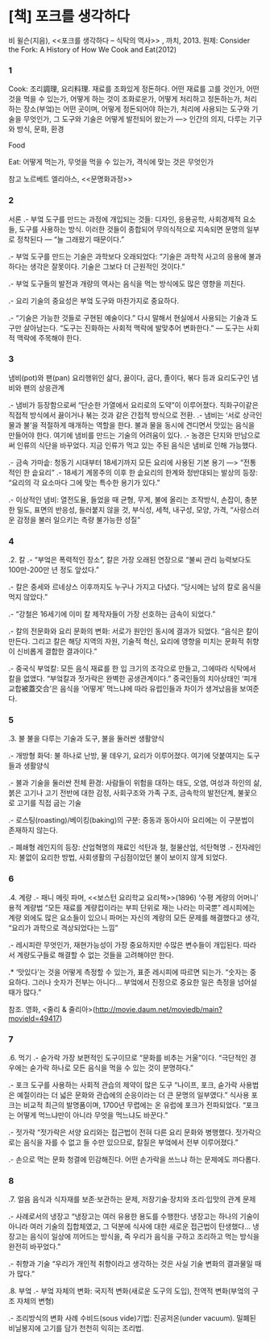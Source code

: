 # [책] 포크를 생각하다

비 윌슨(지음),  <<포크를 생각하다 – 식탁의 역사>> , 까치, 2013.
원제: Consider the Fork: A History of How We Cook and Eat(2012)


### 1

Cook: 조리調理, 요리料理. 재료를 조화있게 정돈하다. 어떤 재료를 고를 것인가, 어떤 것을 먹을 수 있는가, 어떻게 하는 것이 조화로운가, 어떻게 처리하고 정돈하는가, 처리하는 장소(부엌)는 어떤 곳이며, 어떻게 정돈되어야 하는가, 처리에 사용되는 도구와 기술을 무엇인가, 그 도구와 기술은 어떻게 발전되어 왔는가 —> 인간의 의지, 다루는 기구와 방식, 문화, 환경

Food

Eat: 어떻게 먹는가, 무엇을 먹을 수 있는가, 격식에 맞는 것은 무엇인가

참고
노르베트 엘리아스,  <<문명화과정>>


### 2

서론
.- 부엌 도구를 만드는 과정에 개입되는 것들: 디자인, 응용공학, 사회경제적 요소들, 도구를 사용하는 방식. 이러한 것들이 종합되어 무의식적으로 지속되면 문명의 일부로 정착된다 — “늘 그래왔기 때문이다.”

.- 부엌 도구를 만드는 기술은 과학보다 오래되었다: “기술은 과학적 사고의 응용에 불과하다는 생각은 잘못이다. 기술은 그보다 더 근원적인 것이다.”

.- 부엌 도구들의 발전과 개량의 역사는 음식을 먹는 방식에도 많은 영향을 끼친다.

.- 요리 기술의 중요성은 부엌 도구와 마찬가지로 중요하다.

.- “기술은 가능한 것들로 구현된 예술이다.” 다시 말해서 현실에서 사용되는 기술과 도구만 살아남는다. “도구는 진화하는 사회적 맥락에 발맞추어 변화한다.” — 도구는 사회적 맥락에 주목해야 한다.


### 3

냄비(pot)와 팬(pan)
요리행위인 삶다, 끓이다, 굽다, 졸이다, 볶다 등과 요리도구인 냄비와 팬의 상응관계

.- 냄비가 등장함으로써 “단순한 가열에서 요리로의 도약”이 이루어졌다. 직화구이같은 직접적 방식에서 끓이거나 볶는 것과 같은 간접적 방식으로 전환.
.- 냄비는 ‘서로 상극인 물과 불’을 적절하게 매개하는 역할을 한다. 불과 물을 동시에 견디면서 맛있는 음식을 만들어야 한다. 여기에 냄비를 만드는 기술의 어려움이 있다.
.- 농경은 단지와 만남으로써 인류의 식단을 바꾸었다. 지금 인류가 먹고 있는 주된 음식은 냄비로 인해 가능했다.

.- 금속 가마솥: 청동기 시대부터 18세기까지 모든 요리에 사용된 기본 용기 —> “전통적인 한 솥요리”
.- 18세기 계몽주의 이후 한 솥요리의 한계와 정반대되는 발상의 등장: “요리의 각 요소마다 그에 맞는 특수한 용기가 있다.”

.- 이상적인 냄비: 열전도율, 들었을 때 균형, 무게, 불에 올리는 조작방식, 손잡이, 충분한 밀도, 표면의 반응성, 들러붙지 않을 것, 부식성, 세척, 내구성, 모양, 가격, “사랑스러운 감정을 불러 일으키는 측량 불가능한 성질”


### 4

.2. 칼
.- “부엌은 폭력적인 장소”, 칼은 가장 오래된 연장으로 “불씨 관리 능력보다도 100만-200만 년 정도 앞섰다.”

.- 칼은 중세와 르네상스 이후까지도 누구나 가지고 다녔다. “당시에는 남의 칼로 음식을 먹지 않았다.”

.- “강철은 16세기에 이미 칼 제작자들이 가장 선호하는 금속이 되었다.”

.- 칼의 전문화와 요리 문화의 변화: 서로가 원인인 동시에 결과가 되었다.
“음식은 칼이 만든다. 그리고 칼은 해당 지역의 자원, 기술적 혁신, 요리에 영향을 미치는 문화적 취향이 신비롭게 결합한 결과이다.”

.- 중국식 부엌칼: 모든 음식 재료를 한 입 크기의 조각으로 만들고, 그에따라 식탁에서 칼을 없앴다. “부엌칼과 젓가락은 완벽한 공생관계이다.”
중국인들의 치아상태인 ‘피개교합被蓋交合’은 음식을 ‘어떻게’ 먹느냐에 따라 유럽인들과 차이가 생겨났음을 보여준다.


### 5

.3. 불
불을 다루는 기술과 도구, 불을 둘러싼 생활양식

.- 개방형 화덕: 불 하나로 난방, 물 데우기, 요리가 이루어졌다. 여기에 덧붙여지는 도구들과 생활양식

.- 불과 기술을 둘러싼 전체 환경: 사람들이 위험을 대하는 태도, 오염, 여성과 하인의 삶, 붉은 고기나 고기 전반에 대한 감정, 사회구조와 가족 구조, 금속학의 발전단계, 불꽃으로 고기를 직접 굽는 기술

.- 로스팅(roasting)/베이킹(baking)의 구분: 중동과 동아시아 요리에는 이 구분법이 존재하지 않는다.

.- 폐쇄형 레인지의 등장: 산업혁명의 재료인 석탄과 철, 철물산업, 석탄혁명
.- 전자레인지: 불없이 요리한 방법, 사회생활의 구심점이었던 불이 보이지 않게 되었다.


### 6

.4. 계량
.- 패니 메릿 파머, <<보스턴 요리학교 요리책>>(1896)
‘수평 계량의 어머니’ 용적 계량법
“모든 재료를 계량컵이라는 부피 단위로 재는 나라는 미국뿐”
레시피에는 계량 외에도 많은 요소들이 있으니 파머는 자신의 계량의 모든 문제를 해결했다고 생각, “요리가 과학으로 격상되었다는 느낌”

.- 레시피란 무엇인가, 재현가능성이 가장 중요하지만 수많은 변수들이 개입된다. 따라서 계량도구들로 해결할 수 없는 것들을 고려해야만 한다.

.* ‘맛있다’는 것을 어떻게 측정할 수 있는가, 표준 레시피에 따르면 되는가.
“숫자는 중요하다. 그러나 숫자가 전부는 아니다… 부엌에서 진정으로 중요한 일은 측정을 넘어설 때가 많다.”

참조.
영화, <줄리 & 줄리아>(http://movie.daum.net/moviedb/main?movieId=49417)


### 7

.6. 먹기
.- 숟가락
가장 보편적인 도구이므로 “문화를 비추는 거울”이다.
“극단적인 경우에는 숟가락 하나로 모든 음식을 먹을 수 있는 것이 분명하다.”

.- 포크
도구를 사용하는 사회적 관습의 제약이 많은 도구
“나이프, 포크, 숟가락 사용법은 예절이라는 더 넓은 문화와 관습에의 순응이라는 더 큰 문명의 일부였다.”
식사용 포크는 비교적 최근의 발명품이며, 1700년 무렵에는 온 유럽에 포크가 전파되었다.
“포크는 어떻게 먹느냐만이 아니라 무엇을 먹느냐도 바꾼다.”

.- 젓가락
“젓가락은 서양 요리와는 접근법이 전혀 다른 요리 문화와 병행했다. 젓가락으로는 음식을 자를 수 없고 들 수만 있으므로, 칼질은 부엌에서 전부 이루어졌다.”

.- 손으로 먹는 문화
청결에 민감해진다.
어떤 손가락을 쓰느냐 하는 문제에도 까다롭다.


### 8

.7. 얼음
음식과 식자재를 보존·보관하는 문제, 저장기술·장치와 조리·입맛의 관계 문제

.- 사례로서의 냉장고
“냉장고는 여러 유용한 용도를 수행한다. 냉장고는 하나의 기술이 아니라 여러 기술의 집합체였고, 그 덕분에 식사에 대한 새로운 접근법이 탄생했다… 냉장고는 음식이 일상에 끼어드는 방식을, 즉 우리가 음식을 구하고 조리하고 먹는 방식을 완전히 바꾸었다.”

.- 취향과 기술
“우리가 개인적 취향이라고 생각하는 것은 사실 기술 변화의 결과물일 때가 많다.”

.8. 부엌
.- 부엌 자체의 변화: 국지적 변화(새로운 도구의 도입), 전역적 변화(부엌의 구조 자체의 변형)

.- 조리방식의 변화 사례
수비드(sous vide)기법: 진공저온(under vacuum). 밀폐된 비닐봉지에 고기를 담가 천천히 익히는 조리법.